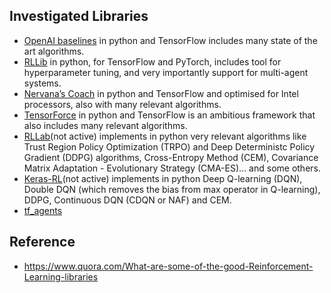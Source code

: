 ## Investigated Libraries
- [OpenAI baselines](https://github.com/openai/baselines/tree/master/baselines/common/vec_env) in python and TensorFlow includes many state of the art algorithms.
- [RLLib](https://github.com/ray-project/ray/blob/master/rllib/env/vector_env.py) in python, for TensorFlow and PyTorch, includes tool for hyperparameter tuning, and very importantly support for multi-agent systems.
- [Nervana’s Coach](https://github.com/NervanaSystems/coach/tree/master/rl_coach/environments) in python and TensorFlow and optimised for Intel processors, also with many relevant algorithms.
- [TensorForce](https://github.com/tensorforce/tensorforce/tree/master/tensorforce/environments) in python and TensorFlow is an ambitious framework that also includes many relevant algorithms.
- [RLLab](https://github.com/rll/rllab/tree/master/rllab/envs)(not active) implements in python very relevant algorithms like Trust Region Policy Optimization (TRPO) and Deep Deterministc Policy Gradient (DDPG) algorithms, Cross-Entropy Method (CEM), Covariance Matrix Adaptation - Evolutionary Strategy (CMA-ES)… and some others.
- [Keras-RL](https://github.com/keras-rl/keras-rl/blob/master/rl/common/vec_env/subproc_env_vec.py)(not active) implements in python Deep Q-learning (DQN), Double DQN (which removes the bias from max operator in Q-learning), DDPG, Continuous DQN (CDQN or NAF) and CEM.
- [tf_agents](https://github.com/tensorflow/agents/tree/master/tf_agents/environments)
  

## Reference
- https://www.quora.com/What-are-some-of-the-good-Reinforcement-Learning-libraries
